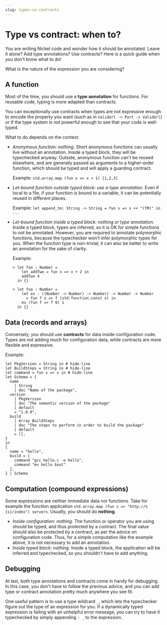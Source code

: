 ```yaml
---
slug: types-vs-contracts
---
```


# Type vs contract: when to?

You are writing Nickel code and wonder how it should be annotated. Leave it
alone? Add type annotations? Use contracts? Here is a quick guide when you don't
know what to do!

What is the nature of the expression you are considering?

## A function

Most of the time, you should use a **type annotation** for functions. For
reusable code, typing is more adapted than contracts.

You can exceptionally use contracts when types are not expressive enough to
encode the property you want (such as in `ValidUrl -> Port -> ValidUrl`) or if
the type system is not powerful enough to see that your code is well-typed.

What to do depends on the context:

- *Anonymous function: nothing*. Short anonymous functions can
    usually live without an annotation. Inside a typed block, they will be
    typechecked anyway. Outside, anonymous function can't be reused elsewhere,
    and are generally passed as arguments to a higher-order function, which
    should be typed and will apply a guarding contract.

    Example: `std.array.map (fun x => x + 1) [1,2,3]`

- *Let-bound function outside typed block: use a type annotation.* Even if
    local to a file, if your function is bound to a variable, it can be
    potentially reused in different places.

    Example: `let append_tm: String -> String = fun s => s ++ "(TM)" in ...`

- *Let-bound function inside a typed block: nothing or type annotation*. Inside
    a typed block, types are inferred, so it is OK for simple functions to not
    be annotated. However, you are required to annotate polymorphic functions,
    because the typechecker won't infer polymorphic types for you. When the
    function type is non-trivial, it can also be better to write an annotation
    for the sake of clarity.

    Example:

    ```nickel #repl
    > let foo : Number =
        let addTwo = fun x => x + 2 in
        addTwo 4
      in {}

    > let foo : Number =
        let ev : ((Number -> Number) -> Number) -> Number -> Number
          = fun f x => f (std.function.const x) in
        ev (fun f => f 0) 1
      in {}
    ```

## Data (records and arrays)

Conversely, you should use **contracts** for data inside configuration code.
Types are not adding much for configuration data, while contracts are more
flexible and expressive.

Example:

```nickel
let PkgVersion = String in # hide-line
let BuildSteps = String in # hide-line
let command = fun x => x in # hide-line
let Schema = {
  name
    | String
    | doc "Name of the package",
  version
    | PkgVersion
    | doc "The semantic version of the package"
    | default
    = "1.0.0",
  build
    | Array BuildSteps
    | doc "The steps to perform in order to build the package"
    | default
    = [],
}
in
{
  name = "hello",
  build = [
    command "gcc hello.c -o hello",
    command "mv hello $out"
  ],
} | Schema
```

## Computation (compound expressions)

Some expressions are neither immediate data nor functions. Take for example the
function application `std.array.map (fun s => "http://%{s}/index") servers`.
Usually, you should do **nothing**.

- *Inside configuration: nothing*. The function or operator you are using should
  be typed, and thus protected by a contract. The final value should also be
  protected by a contract, as per the advice on configuration code. Thus, for a
  simple computation like the example above, it is not necessary to add an
  annotation.
- *Inside typed block: nothing*. Inside a typed block, the application will be
  inferred and typechecked, so you shouldn't have to add anything.

## Debugging

At last, both type annotations and contracts come in handy for debugging. In
this case, you don't have to follow the previous advice, and you can add type
or contract annotation pretty much anywhere you see fit.

One useful pattern is to use a type wildcard `_`, which lets the typechecker
figure out the type of an expression for you. If a dynamically typed expression
is failing with an unhelpful error message, you can try to have it typechecked
by simply appending `: _` to the expression.
